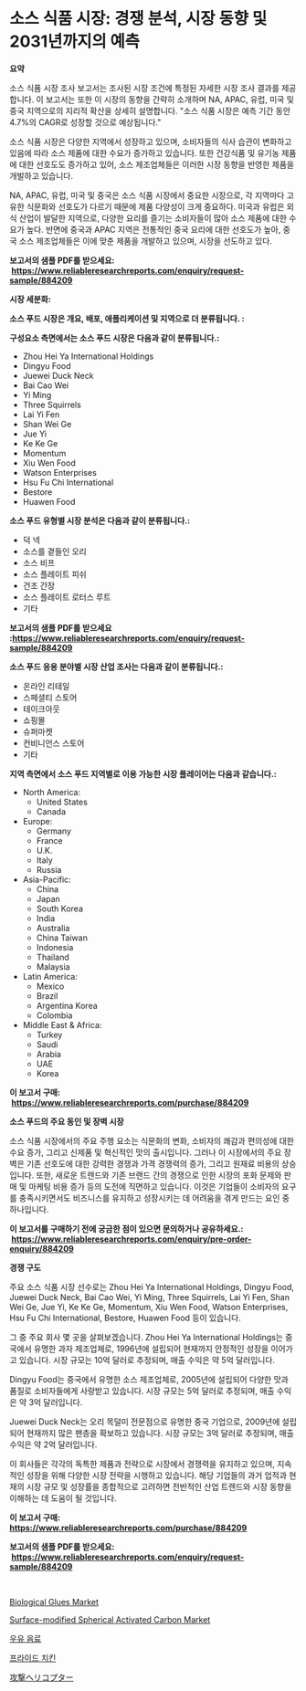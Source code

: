 <p><h1>소스 식품 시장: 경쟁 분석, 시장 동향 및 2031년까지의 예측</h1></p><p><strong>요약</strong></p>
<p><p>소스 식품 시장 조사 보고서는 조사된 시장 조건에 특정된 자세한 시장 조사 결과를 제공합니다. 이 보고서는 또한 이 시장의 동향을 간략히 소개하며 NA, APAC, 유럽, 미국 및 중국 지역으로의 지리적 확산을 상세히 설명합니다. "소스 식품 시장은 예측 기간 동안 4.7%의 CAGR로 성장할 것으로 예상됩니다."</p><p>소스 식품 시장은 다양한 지역에서 성장하고 있으며, 소비자들의 식사 습관이 변화하고 있음에 따라 소스 제품에 대한 수요가 증가하고 있습니다. 또한 건강식품 및 유기농 제품에 대한 선호도도 증가하고 있어, 소스 제조업체들은 이러한 시장 동향을 반영한 제품을 개발하고 있습니다.</p><p>NA, APAC, 유럽, 미국 및 중국은 소스 식품 시장에서 중요한 시장으로, 각 지역마다 고유한 식문화와 선호도가 다르기 때문에 제품 다양성이 크게 중요하다. 미국과 유럽은 외식 산업이 발달한 지역으로, 다양한 요리를 즐기는 소비자들이 많아 소스 제품에 대한 수요가 높다. 반면에 중국과 APAC 지역은 전통적인 중국 요리에 대한 선호도가 높아, 중국 소스 제조업체들은 이에 맞춘 제품을 개발하고 있으며, 시장을 선도하고 있다.</p></p>
<p><strong>보고서의 샘플 PDF를 받으세요: &nbsp;<a href="https://www.reliableresearchreports.com/enquiry/request-sample/884209">https://www.reliableresearchreports.com/enquiry/request-sample/884209</a></strong></p>
<p><strong>시장 세분화:</strong></p>
<p><strong> 소스 푸드 시장은 개요, 배포, 애플리케이션 및 지역으로 더 분류됩니다. :</strong></p>
<p><strong>구성요소 측면에서는 소스 푸드 시장은 다음과 같이 분류됩니다.:</strong></p>
<p><ul><li>Zhou Hei Ya International Holdings</li><li>Dingyu Food</li><li>Juewei Duck Neck</li><li>Bai Cao Wei</li><li>Yi Ming</li><li>Three Squirrels</li><li>Lai Yi Fen</li><li>Shan Wei Ge</li><li>Jue Yi</li><li>Ke Ke Ge</li><li>Momentum</li><li>Xiu Wen Food</li><li>Watson Enterprises</li><li>Hsu Fu Chi International</li><li>Bestore</li><li>Huawen Food</li></ul></p>
<p><strong> 소스 푸드 유형별 시장 분석은 다음과 같이 분류됩니다.:</strong></p>
<p><ul><li>덕 넥</li><li>소스를 곁들인 오리</li><li>소스 비프</li><li>소스 플레이트 피쉬</li><li>건조 간장</li><li>소스 플레이트 로터스 루트</li><li>기타</li></ul></p>
<p><strong>보고서의 샘플 PDF를 받으세요 :<a href="https://www.reliableresearchreports.com/enquiry/request-sample/884209">https://www.reliableresearchreports.com/enquiry/request-sample/884209</a></strong></p>
<p><strong> 소스 푸드 응용 분야별 시장 산업 조사는 다음과 같이 분류됩니다.:</strong></p>
<p><ul><li>온라인 리테일</li><li>스페셜티 스토어</li><li>테이크아웃</li><li>쇼핑몰</li><li>슈퍼마켓</li><li>컨비니언스 스토어</li><li>기타</li></ul></p>
<p><strong>지역 측면에서 소스 푸드 지역별로 이용 가능한 시장 플레이어는 다음과 같습니다.:</strong></p>
<p><ul>
    <li>
        North America:
        <ul>
            <li>United States</li>
            <li>Canada</li>
        </ul>
    </li>
    <li>
        Europe:
        <ul>
            <li>Germany</li>
            <li>France</li>
            <li>U.K.</li>
            <li>Italy</li>
            <li>Russia</li>
        </ul>
    </li>
    <li>
        Asia-Pacific:
        <ul>
            <li>China</li>
            <li>Japan</li>
            <li>South Korea</li>
            <li>India</li>
            <li>Australia</li>
            <li>China Taiwan</li>
            <li>Indonesia</li>
            <li>Thailand</li>
            <li>Malaysia</li>
        </ul>
    </li>
    <li>
        Latin America:
        <ul>
            <li>Mexico</li>
            <li>Brazil</li>
            <li>Argentina Korea</li>
            <li>Colombia</li>
        </ul>
    </li>
    <li>
        Middle East & Africa:
        <ul>
            <li>Turkey</li>
            <li>Saudi</li>
            <li>Arabia</li>
            <li>UAE</li>
            <li>Korea</li>
        </ul>
    </li>
    </ul></p>
<p><strong>이 보고서 구매: &nbsp;<a href="https://www.reliableresearchreports.com/purchase/884209">https://www.reliableresearchreports.com/purchase/884209</a></strong></p>
<p><strong>소스 푸드의 주요 동인 및 장벽 시장</strong></p>
<p><p>소스 식품 시장에서의 주요 주행 요소는 식문화의 변화, 소비자의 쾌감과 편의성에 대한 수요 증가, 그리고 신제품 및 혁신적인 맛의 출시입니다. 그러나 이 시장에서의 주요 장벽은 기존 선호도에 대한 강력한 경쟁과 가격 경쟁력의 증가, 그리고 원재료 비용의 상승입니다. 또한, 새로운 트렌드와 기존 브랜드 간의 경쟁으로 인한 시장의 포화 문제와 판매 및 마케팅 비용 증가 등의 도전에 직면하고 있습니다. 이것은 기업들이 소비자의 요구를 충족시키면서도 비즈니스를 유지하고 성장시키는 데 어려움을 겪게 만드는 요인 중 하나입니다.</p></p>
<p><strong>이 보고서를 구매하기 전에 궁금한 점이 있으면 문의하거나 공유하세요.: &nbsp;<a href="https://www.reliableresearchreports.com/enquiry/pre-order-enquiry/884209">https://www.reliableresearchreports.com/enquiry/pre-order-enquiry/884209</a></strong></p>
<p><strong>경쟁 구도</strong></p>
<p><p>주요 소스 식품 시장 선수로는 Zhou Hei Ya International Holdings, Dingyu Food, Juewei Duck Neck, Bai Cao Wei, Yi Ming, Three Squirrels, Lai Yi Fen, Shan Wei Ge, Jue Yi, Ke Ke Ge, Momentum, Xiu Wen Food, Watson Enterprises, Hsu Fu Chi International, Bestore, Huawen Food 등이 있습니다. </p><p>그 중 주요 회사 몇 곳을 살펴보겠습니다. Zhou Hei Ya International Holdings는 중국에서 유명한 과자 제조업체로, 1996년에 설립되어 현재까지 안정적인 성장을 이어가고 있습니다. 시장 규모는 10억 달러로 추정되며, 매출 수익은 약 5억 달러입니다.</p><p>Dingyu Food는 중국에서 유명한 소스 제조업체로, 2005년에 설립되어 다양한 맛과 품질로 소비자들에게 사랑받고 있습니다. 시장 규모는 5억 달러로 추정되며, 매출 수익은 약 3억 달러입니다.</p><p>Juewei Duck Neck는 오리 목덜미 전문점으로 유명한 중국 기업으로, 2009년에 설립되어 현재까지 많은 팬층을 확보하고 있습니다. 시장 규모는 3억 달러로 추정되며, 매출 수익은 약 2억 달러입니다.</p><p>이 회사들은 각각의 독특한 제품과 전략으로 시장에서 경쟁력을 유지하고 있으며, 지속적인 성장을 위해 다양한 시장 전략을 시행하고 있습니다. 해당 기업들의 과거 업적과 현재의 시장 규모 및 성장률을 종합적으로 고려하면 전반적인 산업 트렌드와 시장 동향을 이해하는 데 도움이 될 것입니다.</p></p>
<p><strong>이 보고서 구매: &nbsp; <a href="https://www.reliableresearchreports.com/purchase/884209">https://www.reliableresearchreports.com/purchase/884209</a></strong></p>
<p><strong>보고서의 샘플 PDF를 받으세요: &nbsp;<a href="https://www.reliableresearchreports.com/enquiry/request-sample/884209">https://www.reliableresearchreports.com/enquiry/request-sample/884209</a></strong><strong></strong></p>
<p>&nbsp;</p>
<p><p><a href="https://github.com/gulaimolin/Market-Research-Report-List-3/blob/main/biological-glues-market.md">Biological Glues Market</a></p><p><a href="https://issuu.com/reportprime-2/docs/surface-modified-spherical-activated-carbon-market">Surface-modified Spherical Activated Carbon Market</a></p><p><a href="https://github.com/lzrvbyqzftro57/Market-Research-Report-List-1/blob/main/26014641256.md">우유 음료</a></p><p><a href="https://github.com/vs019sa3m8x/Market-Research-Report-List-1/blob/main/61196571257.md">프라이드 치킨</a></p><p><a href="https://github.com/oqxogxyvqe90775/Market-Research-Report-List-1/blob/main/81193291606.md">攻撃ヘリコプター</a></p></p>